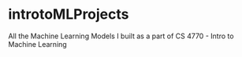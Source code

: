 # introtoMLProjects
All the Machine Learning Models I built as a part of CS 4770 - Intro to Machine Learning
